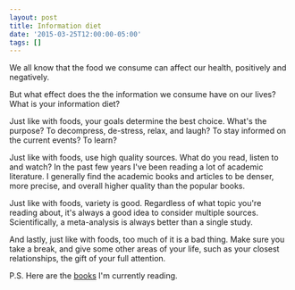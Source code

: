 ```yaml
---
layout: post
title: Information diet
date: '2015-03-25T12:00:00-05:00'
tags: []
---
```

We all know that the food we consume can affect our health, positively and negatively.

But what effect does the the information we consume have on our lives? What is your information diet?

Just like with foods, your goals determine the best choice. What's the purpose? To decompress, de-stress, relax, and laugh? To stay informed on the current events? To learn?

Just like with foods, use high quality sources. What do you read, listen to and watch? In the past few years I've been reading a lot of academic literature. I generally find the academic books and articles to be denser, more precise, and overall higher quality than the popular books.

Just like with foods, variety is good. Regardless of what topic you're reading about, it's always a good idea to consider multiple sources. Scientifically, a meta-analysis is always better than a single study.

And lastly, just like with foods, too much of it is a bad thing. Make sure you take a break, and give some other areas of your life, such as your closest relationships, the gift of your full attention.

P.S. Here are the [books](https://www.goodreads.com/review/list/38490635-milan-dobrota?shelf=currently-reading) I'm currently reading.
